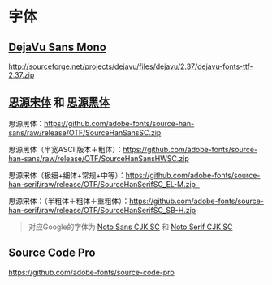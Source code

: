# 字体

## [DejaVu Sans Mono](https://dejavu-fonts.github.io/)

http://sourceforge.net/projects/dejavu/files/dejavu/2.37/dejavu-fonts-ttf-2.37.zip

## [思源宋体](https://github.com/adobe-fonts/source-han-serif) 和 [思源黑体](https://github.com/adobe-fonts/source-han-sans)

思源黑体：https://github.com/adobe-fonts/source-han-sans/raw/release/OTF/SourceHanSansSC.zip

思源黑体（半宽ASCII版本＋粗体）：https://github.com/adobe-fonts/source-han-sans/raw/release/OTF/SourceHanSansHWSC.zip

思源宋体（极细+细体+常规+中等）：https://github.com/adobe-fonts/source-han-serif/raw/release/OTF/SourceHanSerifSC_EL-M.zip  

思源宋体：（半粗体＋粗体＋重粗体）：https://github.com/adobe-fonts/source-han-serif/raw/release/OTF/SourceHanSerifSC_SB-H.zip

> 对应Google的字体为 [Noto Sans CJK SC](https://noto-website-2.storage.googleapis.com/pkgs/NotoSansCJKsc-hinted.zip) 和 [Noto Serif CJK SC](https://noto-website-2.storage.googleapis.com/pkgs/NotoSerifCJKsc-hinted.zip)

## Source Code Pro

https://github.com/adobe-fonts/source-code-pro
